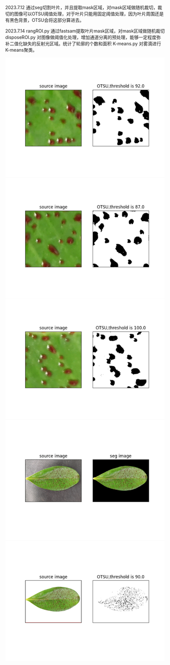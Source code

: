 2023.7.12
通过seg切割叶片，并且提取mask区域，对mask区域做随机裁切，裁切的图像可以OTSU阈值处理，对于叶片只能用固定阈值处理，因为叶片周围还是有黑色背景，OTSU会将这部分算进去。

2023.7.14
rangROI.py 通过fastsam提取叶片mask区域，对mask区域做随机裁切
disposeROI.py 对图像做阈值化处理，增加通道分离的预处理，能够一定程度弥补二值化缺失的反射光区域。统计了轮廓的个数和面积
K-means.py 对雾滴进行K-means聚类。


![Figure_1](plt/Figure_1.png)
![Figure_2](plt/Figure_2.png)
![Figure_3](plt/Figure_3.png)
![Figure_4](plt/Figure_4.png)
![leaf_90 0_20230711_195942](plt/leaf_90.0_20230711_195942.png)
